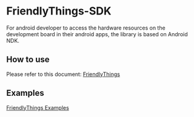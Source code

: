 # FriendlyThings-SDK
For android developer to access the hardware resources on the development board in their android apps, the library is based on Android NDK.

## How to use
Please refer to this document: 
[FriendlyThings](http://wiki.friendlyarm.com/wiki/index.php/FriendlyThings)

## Examples
[FriendlyThings Examples](https://github.com/friendlyarm/friendlythings-examples)
